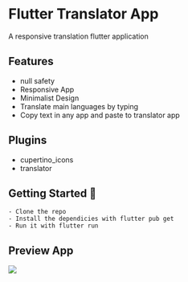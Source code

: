 # Flutter Translator App

A responsive translation flutter application

## Features
- null safety
- Responsive App
- Minimalist Design 
- Translate main languages by typing
- Copy text in any app and paste to translator app

## Plugins
- cupertino_icons
- translator

## Getting Started 🚀

```shell
- Clone the repo
- Install the dependicies with flutter pub get
- Run it with flutter run
```

## Preview App

<div><img src="https://Mouhcine-Flutter.github.io/images/flutter_translator.gif" style="width=250;"></div>


